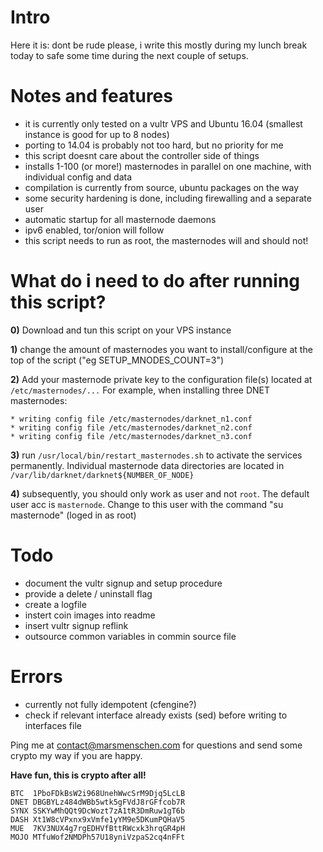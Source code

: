 # Intro

Here it is: dont be rude please, i write this mostly during my lunch break today to safe some time during the next couple of setups.

# Notes and features
* it is currently only tested on a vultr VPS and Ubuntu 16.04 (smallest instance is good for up to 8 nodes)
* porting to 14.04 is probably not too hard, but no priority for me
* this script doesnt care about the controller side of things
* installs 1-100 (or more!) masternodes in parallel on one machine, with individual config and data
* compilation is currently from source, ubuntu packages on the way
* some security hardening is done, including firewalling and a separate user
* automatic startup for all masternode daemons
* ipv6 enabled, tor/onion will follow
* this script needs to run as root, the masternodes will and should not!

# What do i need to do after running this script?
**0)** Download and tun this script on your VPS instance

**1)** change the amount of masternodes you want to install/configure at the top of the script ("eg SETUP_MNODES_COUNT=3")

**2)** Add your masternode private key to the configuration file(s) located at ```/etc/masternodes/...```
For example, when installing three DNET masternodes:
```
* writing config file /etc/masternodes/darknet_n1.conf
* writing config file /etc/masternodes/darknet_n2.conf
* writing config file /etc/masternodes/darknet_n3.conf
```

**3)** run ```/usr/local/bin/restart_masternodes.sh``` to activate the services permanently.
   Individual masternode data directories are located in ```/var/lib/darknet/darknet${NUMBER_OF_NODE}```

**4)** subsequently, you should only work as user and not ```root```. The default user acc is ```masternode```.
   Change to this user with the command "su masternode" (loged in as root)

# Todo
* document the vultr signup and setup procedure
* provide a delete / uninstall flag
* create a logfile
* instert coin images into readme
* insert vultr signup reflink
* outsource common variables in commin source file

# Errors
* currently not fully idempotent (cfengine?)
* check if relevant interface already exists (sed) before writing to interfaces file


Ping me at contact@marsmenschen.com for questions and send some crypto my way if you are happy.

**Have fun, this is crypto after all!**
```
BTC  1PboFDkBsW2i968UnehWwcSrM9Djq5LcLB
DNET DBGBYLz484dWBb5wtk5gFVdJ8rGFfcob7R
SYNX SSKYwMhQQt9DcWozt7zA1tR3DmRuw1gT6b
DASH Xt1W8cVPxnx9xVmfe1yYM9e5DKumPQHaV5
MUE  7KV3NUX4g7rgEDHVfBttRWcxk3hrqGR4pH
MOJO MTfuWof2NMDPh57U18yniVzpaS2cq4nFFt
```
